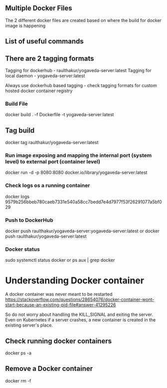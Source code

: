 ## Multiple Docker Files
The 2 different docker files are created based on where the build for docker image is happening

## List of useful commands

## There are 2 tagging formats
Tagging for dockerhub - raulthakur/yogaveda-server:latest
Tagging for local daemon - yogaveda-server:latest

Always use dockerhub based tagging - check tagging formats for custom hosted docker container registry

### Build File 
docker build . -f Dockerfile -t yogaveda-server:latest

## Tag build
docker tag <image-id> raulthakur/yogaveda-server:latest

### Run image exposing and mapping the internal port (system level) to external port (container level)
docker run -d -p 8080:8080 docker.io/library/yogaveda-server:latest

### Check logs os a running container
docker logs 9579b256bbeb780caeb7331e540a58cc7bedd7e4d7977f53f26291077a5bf029

### Push to DockerHub
docker push raulthakur/yogaveda-server:yogaveda-server:latest
or
docker push raulthakur/yogaveda-server:latest

### Docker status
sudo systemctl status docker
or
ps aux | grep docker

# Understanding Docker container
A docker container was never meant to be restarted
https://stackoverflow.com/questions/28654076/docker-container-wont-start-because-an-existing-pid-file#answer-41295226

So do not worry about handling the KILL_SIGNAL and exiting the server.
Even on Kubernetes if a server crashes, a new container is created in the existing server's place.

## Check running docker containers
docker ps -a

## Remove a Docker container
docker rm -f <container-id>